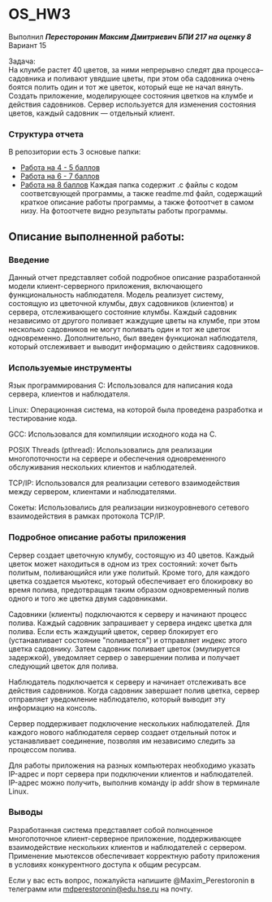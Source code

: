 # OS_HW3
Выполнил ***Пересторонин Максим Дмитриевич БПИ 217 на оценку 8***
<br>Вариант 15

Задача:
<br>На клумбе растет 40 цветов, за ними непрерывно следят два процесса–садовника и поливают увядшие цветы, при этом оба садовника очень боятся полить один и тот же
цветок, который еще не начал вянуть. Создать приложение,
моделирующее состояния цветков на клумбе и действия
садовников. Сервер используется для изменения состояния цветов, каждый садовник — отдельный клиент.

### Структура отчета
В репозитории есть 3 основые папки:
* [Работа на 4 - 5 баллов](https://github.com/mperestoronin/OS_HW3/tree/main/for_4_grade)
* [Работа на 6 - 7 баллов](https://github.com/mperestoronin/OS_HW3/tree/main/for_6-7_grade)
* [Работа на 8 баллов](https://github.com/mperestoronin/OS_HW3/tree/main/for_8_grade)
Каждая папка содержит .с файлы с кодом соответсвующей программы, а также readme.md файл, содержащий краткое описание работы программы, а также фотоотчет в самом низу. На фотоотчете видно результаты работы программы.
## Описание выполненной работы:
### Введение
Данный отчет представляет собой подробное описание разработанной модели клиент-серверного приложения, включающего функциональность наблюдателя. Модель реализует систему, состоящую из цветочной клумбы, двух садовников (клиентов) и сервера, отслеживающего состояние клумбы. Каждый садовник независимо от другого поливает жаждущие цветы на клумбе, при этом несколько садовников не могут поливать один и тот же цветок одновременно. Дополнительно, был введен функционал наблюдателя, который отслеживает и выводит информацию о действиях садовников.

### Используемые инструменты
Язык программирования C: Использовался для написания кода сервера, клиентов и наблюдателя.

Linux: Операционная система, на которой была проведена разработка и тестирование кода.

GCC: Использовался для компиляции исходного кода на C.

POSIX Threads (pthread): Использовались для реализации многопоточности на сервере и обеспечения одновременного обслуживания нескольких клиентов и наблюдателей.

TCP/IP: Использовался для реализации сетевого взаимодействия между сервером, клиентами и наблюдателями.

Сокеты: Использовались для реализации низкоуровневого сетевого взаимодействия в рамках протокола TCP/IP.

### Подробное описание работы приложения
Сервер создает цветочную клумбу, состоящую из 40 цветов. Каждый цветок может находиться в одном из трех состояний: хочет быть политым, поливающийся или уже политый. Кроме того, для каждого цветка создается мьютекс, который обеспечивает его блокировку во время полива, предотвращая таким образом одновременный полив одного и того же цветка двумя садовниками.

Садовники (клиенты) подключаются к серверу и начинают процесс полива. Каждый садовник запрашивает у сервера индекс цветка для полива. Если есть жаждущий цветок, сервер блокирует его (устанавливает состояние "поливается") и отправляет индекс этого цветка садовнику. Затем садовник поливает цветок (эмулируется задержкой), уведомляет сервер о завершении полива и получает следующий цветок для полива.

Наблюдатель подключается к серверу и начинает отслеживать все действия садовников. Когда садовник завершает полив цветка, сервер отправляет уведомление наблюдателю, который выводит эту информацию на консоль.

Сервер поддерживает подключение нескольких наблюдателей. Для каждого нового наблюдателя сервер создает отдельный поток и устанавливает соединение, позволяя им независимо следить за процессом полива.

Для работы приложения на разных компьютерах необходимо указать IP-адрес и порт сервера при подключении клиентов и наблюдателей. IP-адрес можно получить, выполнив команду ip addr show в терминале Linux.

### Выводы
Разработанная система представляет собой полноценное многопоточное клиент-серверное приложение, поддерживающее взаимодействие нескольких клиентов и наблюдателей с сервером. Применение мьютексов обеспечивает корректную работу приложения в условиях конкурентного доступа к общим ресурсам.

Если у вас есть вопрос, пожалуйста напишите @Maxim_Perestoronin в телеграмм или mdperestoronin@edu.hse.ru на почту.
